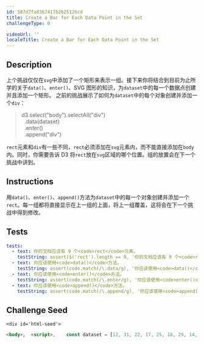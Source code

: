 ```yaml
---
id: 587d7fa8367417b2b2512bcd
title: Create a Bar for Each Data Point in the Set
challengeType: 0

videoUrl: ''
localeTitle: Create a Bar for Each Data Point in the Set
---
```


## Description
<section id='description'>
上个挑战仅仅在<code>svg</code>中添加了一个矩形来表示一组。接下来你将结合到目前为止所学的关于<code>data()</code>、<code>enter()</code>、SVG 图形的知识，为<code>dataset</code>中的每一个数据点创建并且添加一个矩形。
之前的挑战展示了如何为<code>dataset</code>中的每个对象创建并添加一个<code>div</code>：
<blockquote>d3.select("body").selectAll("div")<br>&nbsp;&nbsp;.data(dataset)<br>&nbsp;&nbsp;.enter()<br>&nbsp;&nbsp;.append("div")</blockquote>
<code>rect</code>元素和<code>div</code>有一些不同，<code>rect</code>必须添加在<code>svg</code>元素内，而不能直接添加在<code>body</code>内。同时，你需要告诉 D3 将<code>rect</code>放在<code>svg</code>区域的哪个位置。组的放置会在下一个挑战中讲到。
</section>

## Instructions
<section id='instructions'>
用<code>data()</code>、<code>enter()</code>、<code>append()</code>方法为<code>dataset</code>中的每一个对象创建并添加一个<code>rect</code>。每一组都将直接显示在上一组的上面，将上一组覆盖，这将会在下一个挑战中得到修改。
</section>

## Tests
<section id='tests'>

```yml
tests:
  - text: 你的文档应该有 9 个<code>rect</code>元素。
    testString: assert($('rect').length == 9, '你的文档应该有 9 个<code>rect</code>元素。');
  - text: 你应该使用<code>data()</code>方法。
    testString: assert(code.match(/\.data/g), '你应该使用<code>data()</code>方法。');
  - text: 你应该使用<code>enter()</code>方法。
    testString: assert(code.match(/\.enter/g), '你应该使用<code>enter()</code>方法。');
  - text: 你应该使用<code>append()</code>方法。
    testString: assert(code.match(/\.append/g), '你应该使用<code>append()</code>方法。');

```

</section>

## Challenge Seed
<section id='challengeSeed'>

    <div id='html-seed'>
```html
<body>,  <script>,    const dataset = [12, 31, 22, 17, 25, 18, 29, 14, 9];,    ,    const w = 500;,    const h = 100;,    ,    const svg = d3.select("body"),                  .append("svg"),                  .attr("width", w),                  .attr("height", h);,    ,    svg.selectAll("rect"),       // 在下面添加你的代码,       ,       ,       ,       // 在上面添加你的代码,       .attr("x", 0),       .attr("y", 0),       .attr("width", 25),       .attr("height", 100);,  </script>,</body>
```





</div>





</section>

              